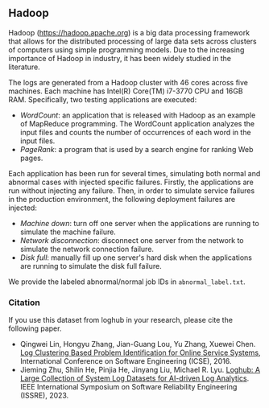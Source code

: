 ## Hadoop
Hadoop (https://hadoop.apache.org) is a big data processing framework that allows for the distributed processing of large data sets across clusters of computers using simple programming models. Due to the increasing importance of Hadoop in industry, it has been widely studied in the literature. 

The logs are generated from a Hadoop cluster with 46 cores across five machines. Each machine has Intel(R) Core(TM) i7-3770 CPU and 16GB RAM. Specifically, two testing applications are executed:
+ *WordCount*: an application that is released with Hadoop as an example of MapReduce programming. The WordCount application analyzes the input files and counts the number of occurrences of each word in the input files.
+ *PageRank*: a program that is used by a search engine for ranking Web pages. 

Each application has been run for several times, simulating both normal and abnormal cases with injected specific failures. Firstly, the applications are run without injecting any failure. Then, in order to simulate service failures in the production environment, the following deployment failures are injected:
+ *Machine down*: turn off one server when the applications are running to simulate the machine failure.
+ *Network disconnection*: disconnect one server from the network to simulate the network connection failure.
+ *Disk full*: manually fill up one server's hard disk when the applications are running to simulate the disk full failure.

We provide the labeled abnormal/normal job IDs in `abnormal_label.txt`.

### Citation
If you use this dataset from loghub in your research, please cite the following paper.
+ Qingwei Lin, Hongyu Zhang, Jian-Guang Lou, Yu Zhang, Xuewei Chen. [Log Clustering Based Problem Identification for Online Service Systems](http://ieeexplore.ieee.org/document/7883294/), International Conference on Software Engineering (ICSE), 2016.
+ Jieming Zhu, Shilin He, Pinjia He, Jinyang Liu, Michael R. Lyu. [Loghub: A Large Collection of System Log Datasets for AI-driven Log Analytics](https://arxiv.org/abs/2008.06448). IEEE International Symposium on Software Reliability Engineering (ISSRE), 2023.
